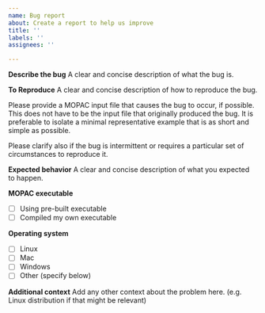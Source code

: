 ```yaml
---
name: Bug report
about: Create a report to help us improve
title: ''
labels: ''
assignees: ''

---
```


**Describe the bug**
A clear and concise description of what the bug is.

**To Reproduce**
A clear and concise description of how to reproduce the bug.

Please provide a MOPAC input file that causes the bug to occur, if possible. This does not have to be the input file that originally produced the bug. It is preferable to isolate a minimal representative example that is as short and simple as possible.

Please clarify also if the bug is intermittent or requires a particular set of circumstances to reproduce it.

**Expected behavior**
A clear and concise description of what you expected to happen.

**MOPAC executable**
- [ ] Using pre-built executable
- [ ] Compiled my own executable

**Operating system**
- [ ] Linux
- [ ] Mac
- [ ] Windows
- [ ] Other (specify below)

**Additional context**
Add any other context about the problem here. (e.g. Linux distribution if that might be relevant)
